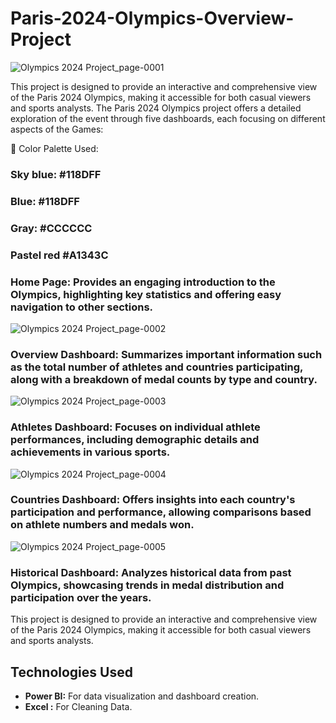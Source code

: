 # Paris-2024-Olympics-Overview-Project

![Olympics 2024 Project_page-0001](https://github.com/user-attachments/assets/aa652938-9473-4fe3-a3db-8b5290ebc49f)

This project is designed to provide an interactive and comprehensive view of the Paris 2024 Olympics, making it accessible for both casual viewers and sports analysts.
The Paris 2024 Olympics project offers a detailed exploration of the event through five dashboards, each focusing on different aspects of the Games:


🎨 Color Palette Used:

### Sky blue:    #118DFF
### Blue:        #118DFF
### Gray:        #CCCCCC
### Pastel red   #A1343C



### Home Page: Provides an engaging introduction to the Olympics, highlighting key statistics and offering easy navigation to other sections.


![Olympics 2024 Project_page-0002](https://github.com/user-attachments/assets/0f10a28d-5152-4ae7-a980-5dcc504058da)

### Overview Dashboard: Summarizes important information such as the total number of athletes and countries participating, along with a breakdown of medal counts by type and country.

![Olympics 2024 Project_page-0003](https://github.com/user-attachments/assets/f5c51373-c1e0-4dfc-a480-c82a3a882eca)

### Athletes Dashboard: Focuses on individual athlete performances, including demographic details and achievements in various sports.

![Olympics 2024 Project_page-0004](https://github.com/user-attachments/assets/589a9d65-f6e4-44fa-b7a5-0814c3a2c801)

### Countries Dashboard: Offers insights into each country's participation and performance, allowing comparisons based on athlete numbers and medals won.

![Olympics 2024 Project_page-0005](https://github.com/user-attachments/assets/ac85ca01-25e1-4e89-8b08-f960ba9b2d6e)

### Historical Dashboard: Analyzes historical data from past Olympics, showcasing trends in medal distribution and participation over the years.
This project is designed to provide an interactive and comprehensive view of the Paris 2024 Olympics, making it accessible for both casual viewers and sports analysts.


## Technologies Used

- **Power BI:** For data visualization and dashboard creation.
- **Excel :**   For Cleaning Data.


